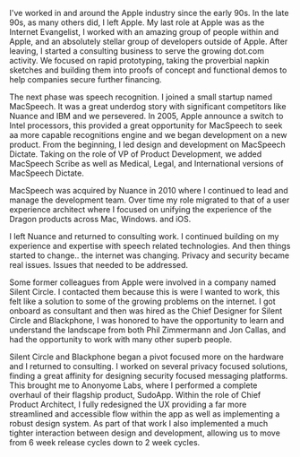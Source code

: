 I've worked in and around the Apple industry since the early 90s. In the late 90s, as many others did, I left Apple. My last role at Apple was as the Internet Evangelist, I worked with an amazing group of people within and Apple, and an absolutely stellar group of developers outside of Apple. After leaving, I started a consulting business to serve the growing dot.com activity. We focused on rapid prototyping, taking the proverbial napkin sketches and building them into proofs of concept and functional demos to help companies secure further financing.

The next phase was speech recognition. I joined a small startup named MacSpeech. It was a great underdog story with significant competitors like Nuance and IBM and we persevered. In 2005, Apple announce a switch to Intel processors, this provided a great opportunity for MacSpeech to seek aa more capable recognitions engine and we began development on a new product. From the beginning, I led design and development on MacSpeech Dictate. Taking on the role of VP of Product Development, we added MacSpeech Scribe as well as Medical, Legal, and International versions of MacSpeech Dictate.

MacSpeech was acquired by Nuance in 2010 where I continued to lead and manage the development team. Over time my role migrated to that of a user experience architect where I focused on unifying the experience of the Dragon products across Mac, Windows. and iOS.

I left Nuance and returned to consulting work. I continued building on my experience and expertise with speech related technologies. And then things started to change.. the internet was changing. Privacy and security became real issues. Issues that needed to be addressed.

Some former colleagues from Apple were involved in a company named Silent Circle. I contacted them because this is were I wanted to work, this felt like a solution to some of the growing problems on the internet. I got onboard as consultant and then was hired as the Chief Designer for Silent Circle and Blackphone, I was honored to have the opportunity to learn and understand the landscape from both Phil Zimmermann and Jon Callas, and had the opportunity to work with many other superb people. 

Silent Circle and Blackphone began a pivot focused more on the hardware and I returned to consulting. I worked on several privacy focused solutions, finding a great affinity for designing security focused messaging platforms. This brought me to Anonyome Labs, where I performed a complete overhaul of their flagship product, SudoApp. Within the role of Chief Product Architect, I fully redesigned the UX providing a far more streamlined and accessible flow within the app as well as implementing a robust design system. As part of that work I also implemented a much tighter interaction between design and development, allowing us to move from 6 week release cycles down to 2 week cycles.
